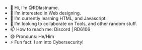 - 👋 Hi, I’m @RDlastname.
- 👀 I’m interested in Web designing.
- 🌱 I’m currently learning HTML, and Javascript.
- 💞️ I’m looking to collaborate on Tools, and other random stuff.
- 📫 How to reach me: Discord | RD6106 
- 😄 Pronouns: He/Him
- ⚡ Fun fact: I am into Cybersecurity!
